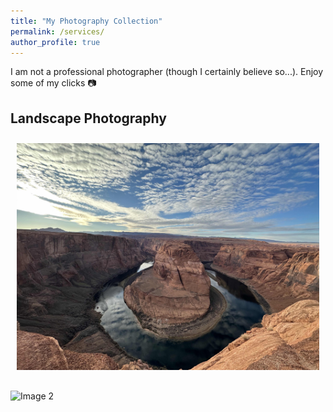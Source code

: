 ```yaml
---
title: "My Photography Collection"
permalink: /services/
author_profile: true
---
```


I am not a professional photographer (though I certainly believe so...). Enjoy some of my clicks 📷 

## Landscape Photography

<div class="image-grid">
  <div class="image-item">
    <img src="/images/photography/horseshoe_bend.jpeg" alt="Image 1">
    <span class="tooltip">Horseshoe Bend, Arizona</span>
  </div>
  <div class="/images/photography/south_beach.jpeg">
    <img src="path/to/image2.jpg" alt="Image 2">
    <span class="tooltip">South Beach, Miami</span>
  </div>
  <!-- Add more image items -->
</div>

<style>
  .image-grid {
    display: grid;
    grid-template-columns: repeat(auto-fill, minmax(250px, 1fr));
    gap: 20px;
  }

  .image-item {
    position: relative;
    padding: 10px;
    text-align: center;
  }

  .image-item img {
    max-width: 100%;
    height: auto;
  }

  .tooltip {
    position: absolute;
    bottom: 0;
    left: 50%;
    transform: translateX(-50%);
    display: none;
    background-color: rgba(0, 0, 0, 0.8);
    color: #fff;
    padding: 4px 8px;
    border-radius: 4px;
    font-size: 14px;
    z-index: 1;
  }

  .image-item:hover .tooltip {
    display: block;
  }
</style>